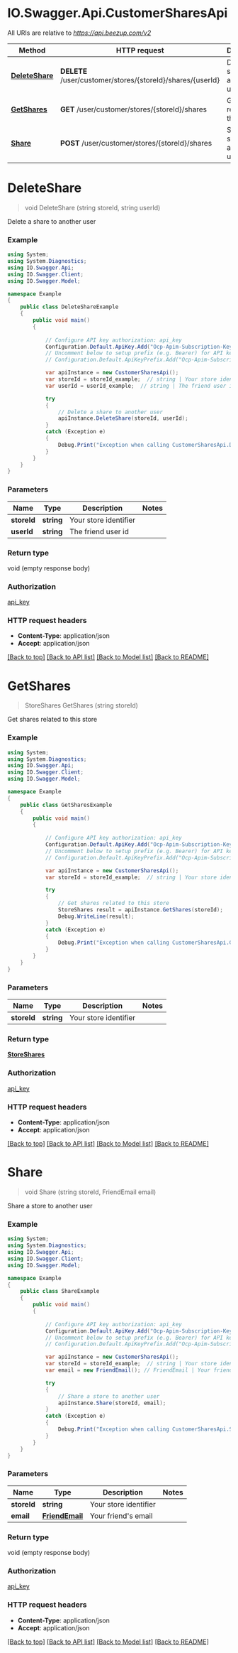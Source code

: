 # IO.Swagger.Api.CustomerSharesApi

All URIs are relative to *https://api.beezup.com/v2*

Method | HTTP request | Description
------------- | ------------- | -------------
[**DeleteShare**](CustomerSharesApi.md#deleteshare) | **DELETE** /user/customer/stores/{storeId}/shares/{userId} | Delete a share to another user
[**GetShares**](CustomerSharesApi.md#getshares) | **GET** /user/customer/stores/{storeId}/shares | Get shares related to this store
[**Share**](CustomerSharesApi.md#share) | **POST** /user/customer/stores/{storeId}/shares | Share a store to another user


<a name="deleteshare"></a>
# **DeleteShare**
> void DeleteShare (string storeId, string userId)

Delete a share to another user

### Example
```csharp
using System;
using System.Diagnostics;
using IO.Swagger.Api;
using IO.Swagger.Client;
using IO.Swagger.Model;

namespace Example
{
    public class DeleteShareExample
    {
        public void main()
        {
            
            // Configure API key authorization: api_key
            Configuration.Default.ApiKey.Add("Ocp-Apim-Subscription-Key", "YOUR_API_KEY");
            // Uncomment below to setup prefix (e.g. Bearer) for API key, if needed
            // Configuration.Default.ApiKeyPrefix.Add("Ocp-Apim-Subscription-Key", "Bearer");

            var apiInstance = new CustomerSharesApi();
            var storeId = storeId_example;  // string | Your store identifier
            var userId = userId_example;  // string | The friend user id

            try
            {
                // Delete a share to another user
                apiInstance.DeleteShare(storeId, userId);
            }
            catch (Exception e)
            {
                Debug.Print("Exception when calling CustomerSharesApi.DeleteShare: " + e.Message );
            }
        }
    }
}
```

### Parameters

Name | Type | Description  | Notes
------------- | ------------- | ------------- | -------------
 **storeId** | **string**| Your store identifier | 
 **userId** | **string**| The friend user id | 

### Return type

void (empty response body)

### Authorization

[api_key](../README.md#api_key)

### HTTP request headers

 - **Content-Type**: application/json
 - **Accept**: application/json

[[Back to top]](#) [[Back to API list]](../README.md#documentation-for-api-endpoints) [[Back to Model list]](../README.md#documentation-for-models) [[Back to README]](../README.md)

<a name="getshares"></a>
# **GetShares**
> StoreShares GetShares (string storeId)

Get shares related to this store

### Example
```csharp
using System;
using System.Diagnostics;
using IO.Swagger.Api;
using IO.Swagger.Client;
using IO.Swagger.Model;

namespace Example
{
    public class GetSharesExample
    {
        public void main()
        {
            
            // Configure API key authorization: api_key
            Configuration.Default.ApiKey.Add("Ocp-Apim-Subscription-Key", "YOUR_API_KEY");
            // Uncomment below to setup prefix (e.g. Bearer) for API key, if needed
            // Configuration.Default.ApiKeyPrefix.Add("Ocp-Apim-Subscription-Key", "Bearer");

            var apiInstance = new CustomerSharesApi();
            var storeId = storeId_example;  // string | Your store identifier

            try
            {
                // Get shares related to this store
                StoreShares result = apiInstance.GetShares(storeId);
                Debug.WriteLine(result);
            }
            catch (Exception e)
            {
                Debug.Print("Exception when calling CustomerSharesApi.GetShares: " + e.Message );
            }
        }
    }
}
```

### Parameters

Name | Type | Description  | Notes
------------- | ------------- | ------------- | -------------
 **storeId** | **string**| Your store identifier | 

### Return type

[**StoreShares**](StoreShares.md)

### Authorization

[api_key](../README.md#api_key)

### HTTP request headers

 - **Content-Type**: application/json
 - **Accept**: application/json

[[Back to top]](#) [[Back to API list]](../README.md#documentation-for-api-endpoints) [[Back to Model list]](../README.md#documentation-for-models) [[Back to README]](../README.md)

<a name="share"></a>
# **Share**
> void Share (string storeId, FriendEmail email)

Share a store to another user

### Example
```csharp
using System;
using System.Diagnostics;
using IO.Swagger.Api;
using IO.Swagger.Client;
using IO.Swagger.Model;

namespace Example
{
    public class ShareExample
    {
        public void main()
        {
            
            // Configure API key authorization: api_key
            Configuration.Default.ApiKey.Add("Ocp-Apim-Subscription-Key", "YOUR_API_KEY");
            // Uncomment below to setup prefix (e.g. Bearer) for API key, if needed
            // Configuration.Default.ApiKeyPrefix.Add("Ocp-Apim-Subscription-Key", "Bearer");

            var apiInstance = new CustomerSharesApi();
            var storeId = storeId_example;  // string | Your store identifier
            var email = new FriendEmail(); // FriendEmail | Your friend's email

            try
            {
                // Share a store to another user
                apiInstance.Share(storeId, email);
            }
            catch (Exception e)
            {
                Debug.Print("Exception when calling CustomerSharesApi.Share: " + e.Message );
            }
        }
    }
}
```

### Parameters

Name | Type | Description  | Notes
------------- | ------------- | ------------- | -------------
 **storeId** | **string**| Your store identifier | 
 **email** | [**FriendEmail**](FriendEmail.md)| Your friend&#39;s email | 

### Return type

void (empty response body)

### Authorization

[api_key](../README.md#api_key)

### HTTP request headers

 - **Content-Type**: application/json
 - **Accept**: application/json

[[Back to top]](#) [[Back to API list]](../README.md#documentation-for-api-endpoints) [[Back to Model list]](../README.md#documentation-for-models) [[Back to README]](../README.md)

